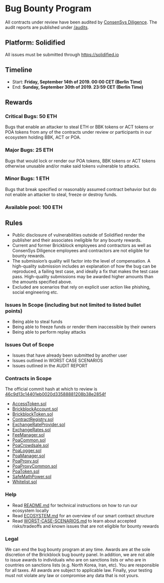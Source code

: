 # Bug Bounty Program

All contracts under review have been audited by [ConsenSys Diligence](https://consensys.net/diligence/). The audit reports are published under [/audits](./audits).

## Platform: Solidified
All issues must be submitted through https://solidified.io

## Timeline
* Start: **Friday, September 14th of 2019. 00:00 CET (Berlin Time)**
* End: **Sunday, September 30th of 2019. 23:59 CET (Berlin Time)**

## Rewards

### Critical Bugs: 50 ETH
Bugs that enable an attacker to steal ETH or BBK tokens or ACT tokens or POA tokens from any of the contracts under review or participants in our ecosystem holding BBK, ACT or POA.

### Major Bugs: 25 ETH
Bugs that would lock or render our POA tokens, BBK tokens or ACT tokens otherwise unusable and/or make said tokens vulnerable to attacks.

### Minor Bugs: 1 ETH
Bugs that break specified or reasonably assumed contract behavior but do not enable an attacker to steal, freeze or destroy funds.

### Available pool: 100 ETH

## Rules
* Public disclosure of vulnerabilities outside of Solidified render the publisher and their associates ineligible for any bounty rewards.
* Current and former Brickblock employees and contractors as well as ConsenSys Diligence employees and contractors are not eligible for bounty rewards.
* The submission’s quality will factor into the level of compensation. A high-quality submission includes an explanation of how the bug can be reproduced, a failing test case, and ideally a fix that makes the test case pass. High-quality submissions may be awarded higher amounts than the amounts specified above.
* Excluded are scenarios that rely on explicit user action like phishing, social engineering etc.

### Issues In Scope (including but not limited to listed bullet points)
* Being able to steal funds
* Being able to freeze funds or render them inaccessible by their owners
* Being able to perform replay attacks

### Issues Out of Scope
* Issues that have already been submitted by another user
* Issues outlined in WORST CASE SCENARIOS
* Issues outlined in the AUDIT REPORT

### Contracts in Scope
The official commit hash at which to review is [46c9d13c14401eb0020d33588881208b38e2854f](https://git.brickblock.sh/platform/smart-contracts/tree/46c9d13c14401eb0020d33588881208b38e2854f)

* [AccessToken.sol](./contracts/AccessToken.sol)
* [BrickblockAccount.sol](./contracts/BrickblockAccount.sol)
* [BrickblockToken.sol](./contracts/BrickblockToken.sol)
* [ContractRegistry.sol](./contracts/ContractRegistry.sol)
* [ExchangeRateProvider.sol](./contracts/ExchangeRateProvider.sol)
* [ExchangeRates.sol](./contracts/ExchangeRates.sol)
* [FeeManager.sol](./contracts/FeeManager.sol)
* [PoaCommon.sol](./contracts/PoaCommon.sol)
* [PoaCrowdsale.sol](./contracts/PoaCrowdsale.sol)
* [PoaLogger.sol](./contracts/PoaLogger.sol)
* [PoaManager.sol](./contracts/PoaManager.sol)
* [PoaProxy.sol](./contracts/PoaProxy.sol)
* [PoaProxyCommon.sol](./contracts/PoaProxyCommon.sol)
* [PoaToken.sol](./contracts/PoaToken.sol)
* [SafeMathPower.sol](./contracts/tools/SafeMathPower.sol)
* [Whitelist.sol](./contracts/Whitelist.sol)

### Help
* Read [README.md](./README.md) for technical instructions on how to run our ecosystem locally
* Read [ECOSYSTEM.md](./ECOSYSTEM.md) for an overview of our smart contract structure
* Read [WORST-CASE-SCENARIOS.md](./WORST-CASE-SCENARIOS.md) to learn about accepted risks/tradeoffs and known issues that are not eligible for bounty rewards

### Legal
We can end the bug bounty program at any time. Awards are at the sole discretion of the Brickblock bug bounty panel. In addition, we are not able to issue awards to individuals who are on sanctions lists or who are in countries on sanctions lists (e.g. North Korea, Iran, etc). You are responsible for all taxes. All awards are subject to applicable law. Finally, your testing must not violate any law or compromise any data that is not yours.